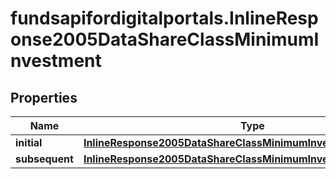 # fundsapifordigitalportals.InlineResponse2005DataShareClassMinimumInvestment

## Properties

Name | Type | Description | Notes
------------ | ------------- | ------------- | -------------
**initial** | [**InlineResponse2005DataShareClassMinimumInvestmentInitial**](InlineResponse2005DataShareClassMinimumInvestmentInitial.md) |  | [optional] 
**subsequent** | [**InlineResponse2005DataShareClassMinimumInvestmentSubsequent**](InlineResponse2005DataShareClassMinimumInvestmentSubsequent.md) |  | [optional] 


